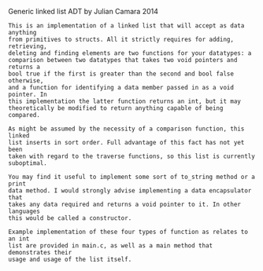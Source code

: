 
Generic linked list ADT
by Julian Camara 2014
    
    This is an implementation of a linked list that will accept as data anything
    from primitives to structs. All it strictly requires for adding, retrieving,
    deleting and finding elements are two functions for your datatypes: a
    comparison between two datatypes that takes two void pointers and returns a
    bool true if the first is greater than the second and bool false otherwise,
    and a function for identifying a data member passed in as a void pointer. In
    this implementation the latter function returns an int, but it may
    theoretically be modified to return anything capable of being compared.

    As might be assumed by the necessity of a comparison function, this linked
    list inserts in sort order. Full advantage of this fact has not yet been
    taken with regard to the traverse functions, so this list is currently
    suboptimal.

    You may find it useful to implement some sort of to_string method or a print
    data method. I would strongly advise implementing a data encapsulator that
    takes any data required and returns a void pointer to it. In other languages
    this would be called a constructor.
        
    Example implementation of these four types of function as relates to an int
    list are provided in main.c, as well as a main method that demonstrates their 
    usage and usage of the list itself.
